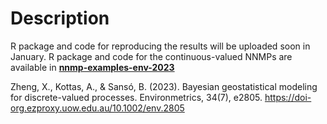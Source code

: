 # Description

R package and code for reproducing the results will be uploaded soon in January.
R package and code for the continuous-valued NNMPs are available in [**nnmp-examples-env-2023**](https://github.com/xzheng42/nnmp-examples-ba-2023)

Zheng, X., Kottas, A., & Sansó, B. (2023). Bayesian geostatistical modeling for discrete-valued processes. 
Environmetrics, 34(7), e2805. https://doi-org.ezproxy.uow.edu.au/10.1002/env.2805
